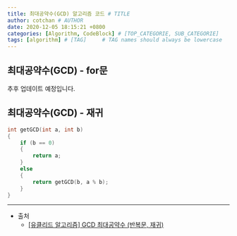 ```yaml
---
title: 최대공약수(GCD) 알고리즘 코드 # TITLE
author: cotchan # AUTHOR
date: 2020-12-05 18:15:21 +0800
categories: [Algorithm, CodeBlock] # [TOP_CATEGORIE, SUB_CATEGORIE]
tags: [algorithm] # [TAG]     # TAG names should always be lowercase
---
```


## 최대공약수(GCD) - for문

추후 업데이트 예정입니다.

## 최대공약수(GCD) - 재귀

```c++
int getGCD(int a, int b)
{
	if (b == 0)
	{
		return a;
	}
	else
	{
		return getGCD(b, a % b);
	}
}
```

---

+ 출처
    + [[유클리드 알고리즘] GCD 최대공약수 (반복문, 재귀)](https://blockdmask.tistory.com/53)
